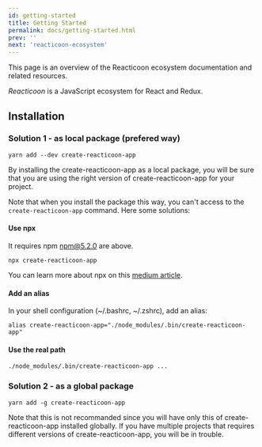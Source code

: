 ```yaml
---
id: getting-started
title: Getting Started
permalink: docs/getting-started.html
prev: ''
next: 'reacticoon-ecosystem'
---
```


This page is an overview of the Reacticoon ecosystem documentation and related resources.

_Reacticoon_ is a JavaScript ecosystem for React and Redux.

## Installation

### Solution 1 - as local package (prefered way)

`yarn add --dev create-reacticoon-app`

By installing the create-reacticoon-app as a local package, you will be sure that you are using the right version of create-reacticoon-app for your project.

Note that when you install the package this way, you can't access to the `create-reacticoon-app` command. Here some solutions:

#### Use npx

It requires npm npm@5.2.0 are above.

`npx create-reacticoon-app`

You can learn more about npx on this [medium article](https://medium.com/@maybekatz/introducing-npx-an-npm-package-runner-55f7d4bd282b).

#### Add an alias

In your shell configuration (~/.bashrc, ~/.zshrc), add an alias:

`alias create-reacticoon-app="./node_modules/.bin/create-reacticoon-app"`

#### Use the real path

`./node_modules/.bin/create-reacticoon-app ...`

### Solution 2 - as a global package

`yarn add -g create-reacticoon-app`

Note that this is not recommanded since you will have only this of create-reacticoon-app installed globally. If you have multiple projects that requires different versions of create-reacticoon-app, you will be in trouble.
